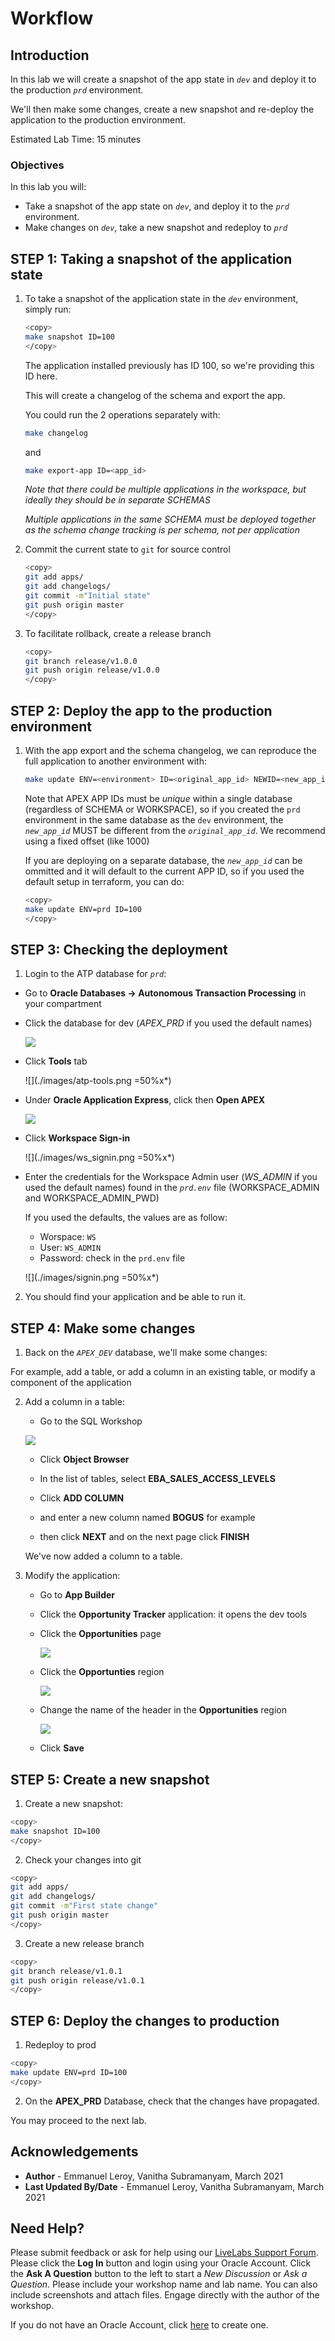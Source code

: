 # Workflow

## Introduction

In this lab we will create a snapshot of the app state in *`dev`* and deploy it to the production *`prd`* environment.

We'll then make some changes, create a new snapshot and re-deploy the application to the production environment.

Estimated Lab Time: 15 minutes

### Objectives

In this lab you will:

- Take a snapshot of the app state on *`dev`*, and deploy it to the *`prd`* environment.
- Make changes on *`dev`*, take a new snapshot and redeploy to *`prd`*

## **STEP 1:** Taking a snapshot of the application state

1. To take a snapshot of the application state in the *`dev`* environment, simply run:

    ```bash
    <copy>
    make snapshot ID=100
    </copy>
    ```

    The application installed previously has ID 100, so we're providing this ID here.

    This will create a changelog of the schema and export the app.

    You could run the 2 operations separately with:

    ```bash
    make changelog
    ```

    and

    ```bash
    make export-app ID=<app_id>
    ```

    *Note that there could be multiple applications in the workspace, but ideally they should be in separate SCHEMAS*

    *Multiple applications in the same SCHEMA must be deployed together as the schema change tracking is per schema, not per application*

2. Commit the current state to `git` for source control

    ```bash
    <copy>
    git add apps/
    git add changelogs/
    git commit -m"Initial state"
    git push origin master
    </copy>
    ```

3. To facilitate rollback, create a release branch

    ```bash
    <copy>
    git branch release/v1.0.0
    git push origin release/v1.0.0
    </copy>
    ```

## **STEP 2:** Deploy the app to the production environment

1. With the app export and the schema changelog, we can reproduce the full application to another environment with:

    ```bash
    make update ENV=<environment> ID=<original_app_id> NEWID=<new_app_id> 
    ```

    Note that APEX APP IDs must be *unique* within a single database (regardless of SCHEMA or WORKSPACE), so if you created the `prd` environment in the same database as the `dev` environment, the *`new_app_id`* MUST be different from the *`original_app_id`*. We recommend using a fixed offset (like 1000)

    If you are deploying on a separate database, the *`new_app_id`* can be ommitted and it will default to the current APP ID, so if you used the default setup in terraform, you can do:

    ```bash
    <copy>
    make update ENV=prd ID=100
    </copy>
    ```

## **STEP 3:** Checking the deployment

1. Login to the ATP database for *`prd`*: 

  - Go to **Oracle Databases -> Autonomous Transaction Processing** in your compartment
  - Click the database for dev (*APEX_PRD* if you used the default names)

    ![](./images/db-list-prd.png)

  - Click **Tools** tab 

    ![](./images/atp-tools.png =50%x*)

  - Under **Oracle Application Express**, click then **Open APEX**

    ![](./images/open-apex.png)

  - Click **Workspace Sign-in**

    ![](./images/ws_signin.png =50%x*)

  - Enter the credentials for the Workspace Admin user (*WS_ADMIN* if you used the default names) found in the *`prd.env`* file (WORKSPACE_ADMIN and WORKSPACE_ADMIN_PWD)

    If you used the defaults, the values are as follow:
    - Worspace: `WS`
    - User: `WS_ADMIN`
    - Password: check in the `prd.env` file

    ![](./images/signin.png =50%x*)

2. You should find your application and be able to run it.

## **STEP 4:** Make some changes

1. Back on the *`APEX_DEV`* database, we'll make some changes:

  For example, add a table, or add a column in an existing table, or modify a component of the application

2. Add a column in a table:

    - Go to the SQL Workshop

    ![](./images/sql-workshop.png)

    - Click **Object Browser**

    - In the list of tables, select **EBA\_SALES\_ACCESS\_LEVELS**

    - Click **ADD COLUMN**

    - and enter a new column named **BOGUS** for example

    - then click **NEXT** and on the next page click **FINISH**

    We've now added a column to a table.

3. Modify the application:

    - Go to **App Builder**

    - Click the **Opportunity Tracker** application: it opens the dev tools

    - Click the **Opportunities** page

        ![](./images/opp-tracker-pages.png)

    - Click the **Opportunties** region

        ![](./images/opp-region.png)

    - Change the name of the header in the **Opportunities** region

        ![](./images/opp-change.png)

    - Click **Save**

## **STEP 5:** Create a new snapshot

1. Create a new snapshot:

  ```bash
  <copy>
  make snapshot ID=100
  </copy>
  ```

2. Check your changes into git

  ```bash
  <copy>
  git add apps/
  git add changelogs/
  git commit -m"First state change"
  git push origin master
  </copy>
  ```

3. Create a new release branch

  ```bash
  <copy>
  git branch release/v1.0.1
  git push origin release/v1.0.1
  </copy>
  ```

## **STEP 6:** Deploy the changes to production

1. Redeploy to prod

  ```bash
  <copy>
  make update ENV=prd ID=100
  </copy>
  ```

2. On the **APEX_PRD** Database, check that the changes have propagated.


You may proceed to the next lab.

## Acknowledgements

 - **Author** - Emmanuel Leroy, Vanitha Subramanyam, March 2021
 - **Last Updated By/Date** - Emmanuel Leroy, Vanitha Subramanyam, March 2021

## Need Help?
Please submit feedback or ask for help using our [LiveLabs Support Forum](https://community.oracle.com/tech/developers/categories/livelabs). Please click the **Log In** button and login using your Oracle Account. Click the **Ask A Question** button to the left to start a *New Discussion* or *Ask a Question*.  Please include your workshop name and lab name.  You can also include screenshots and attach files.  Engage directly with the author of the workshop.

If you do not have an Oracle Account, click [here](https://profile.oracle.com/myprofile/account/create-account.jspx) to create one.
